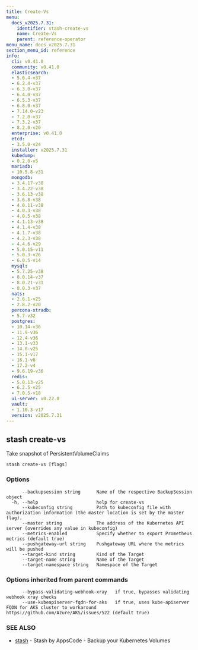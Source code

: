 ```yaml
---
title: Create-Vs
menu:
  docs_v2025.7.31:
    identifier: stash-create-vs
    name: Create-Vs
    parent: reference-operator
menu_name: docs_v2025.7.31
section_menu_id: reference
info:
  cli: v0.41.0
  community: v0.41.0
  elasticsearch:
  - 5.6.4-v37
  - 6.2.4-v37
  - 6.3.0-v37
  - 6.4.0-v37
  - 6.5.3-v37
  - 6.8.0-v37
  - 7.14.0-v23
  - 7.2.0-v37
  - 7.3.2-v37
  - 8.2.0-v20
  enterprise: v0.41.0
  etcd:
  - 3.5.0-v24
  installer: v2025.7.31
  kubedump:
  - 0.2.0-v5
  mariadb:
  - 10.5.8-v31
  mongodb:
  - 3.4.17-v38
  - 3.4.22-v38
  - 3.6.13-v38
  - 3.6.8-v38
  - 4.0.11-v38
  - 4.0.3-v38
  - 4.0.5-v38
  - 4.1.13-v38
  - 4.1.4-v38
  - 4.1.7-v38
  - 4.2.3-v38
  - 4.4.6-v29
  - 5.0.15-v11
  - 5.0.3-v26
  - 6.0.5-v14
  mysql:
  - 5.7.25-v38
  - 8.0.14-v37
  - 8.0.21-v31
  - 8.0.3-v37
  nats:
  - 2.6.1-v25
  - 2.8.2-v20
  percona-xtradb:
  - 5.7-v32
  postgres:
  - 10.14-v36
  - 11.9-v36
  - 12.4-v36
  - 13.1-v33
  - 14.0-v25
  - 15.1-v17
  - 16.1-v6
  - 17.2-v4
  - 9.6.19-v36
  redis:
  - 5.0.13-v25
  - 6.2.5-v25
  - 7.0.5-v18
  ui-server: v0.22.0
  vault:
  - 1.10.3-v17
  version: v2025.7.31
---
```


## stash create-vs

Take snapshot of PersistentVolumeClaims

```
stash create-vs [flags]
```

### Options

```
      --backupsession string      Name of the respective BackupSession object
  -h, --help                      help for create-vs
      --kubeconfig string         Path to kubeconfig file with authorization information (the master location is set by the master flag).
      --master string             The address of the Kubernetes API server (overrides any value in kubeconfig)
      --metrics-enabled           Specify whether to export Prometheus metrics (default true)
      --pushgateway-url string    Pushgateway URL where the metrics will be pushed
      --target-kind string        Kind of the Target
      --target-name string        Name of the Target
      --target-namespace string   Namespace of the Target
```

### Options inherited from parent commands

```
      --bypass-validating-webhook-xray   if true, bypasses validating webhook xray checks
      --use-kubeapiserver-fqdn-for-aks   if true, uses kube-apiserver FQDN for AKS cluster to workaround https://github.com/Azure/AKS/issues/522 (default true)
```

### SEE ALSO

* [stash](/docs/v2025.7.31/reference/operator/stash)	 - Stash by AppsCode - Backup your Kubernetes Volumes

